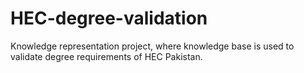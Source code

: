 # HEC-degree-validation
Knowledge representation project, where knowledge base is used to validate degree requirements of HEC Pakistan.
